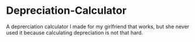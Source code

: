 # Depreciation-Calculator
A deprerciation calculator I made for my girlfriend that works, but she never used it because calculating depreciation is not that hard.
